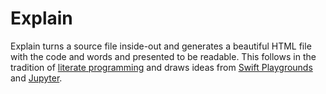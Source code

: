 # Explain

Explain turns a source file inside-out and generates a beautiful HTML file with
the code and words and presented to be readable. This follows in the tradition
of [literate programming](https://en.wikipedia.org/wiki/Literate_programming)
and draws ideas from
[Swift Playgrounds](https://en.wikipedia.org/wiki/Swift_Playgrounds) and
[Jupyter](https://jupyter.org).
